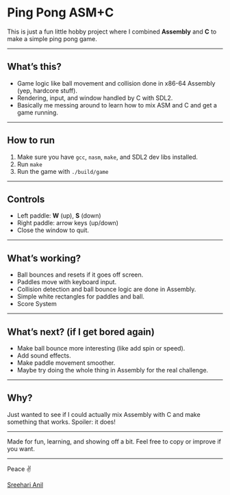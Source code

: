 # Ping Pong ASM+C

This is just a fun little hobby project where I combined **Assembly** and **C** to make a simple ping pong game.

---

## What’s this?

- Game logic like ball movement and collision done in x86-64 Assembly (yep, hardcore stuff).
- Rendering, input, and window handled by C with SDL2.
- Basically me messing around to learn how to mix ASM and C and get a game running.

---

## How to run

1. Make sure you have `gcc`, `nasm`, `make`, and SDL2 dev libs installed.
2. Run `make`
3. Run the game with `./build/game`

---

## Controls

- Left paddle: **W** (up), **S** (down)
- Right paddle: arrow keys (up/down)
- Close the window to quit.

---

## What’s working?

- Ball bounces and resets if it goes off screen.
- Paddles move with keyboard input.
- Collision detection and ball bounce logic are done in Assembly.
- Simple white rectangles for paddles and ball.
- Score System

---

## What’s next? (if I get bored again)

- Make ball bounce more interesting (like add spin or speed).
- Add sound effects.
- Make paddle movement smoother.
- Maybe try doing the whole thing in Assembly for the real challenge.

---

## Why?

Just wanted to see if I could actually mix Assembly with C and make something that works. Spoiler: it does!

---

Made for fun, learning, and showing off a bit. Feel free to copy or improve if you want.

---

Peace ✌️

[Sreehari Anil](https://github.com/Sreehari425/)
